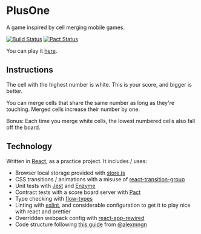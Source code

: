 # PlusOne

A game inspired by cell merging mobile games.

[![Build Status](https://travis-ci.org/TimothyJones/PlusOne.svg?branch=master)](https://travis-ci.org/TimothyJones/PlusOne)
[![Pact Status](https://test.pact.dius.com.au/pacts/provider/The%20Plus%20One%20Game%20ScoreBoard%20Service/consumer/The%20Plus%20One%20Game%20Client/latest/badge.svg)](https://test.pact.dius.com.au/pacts/provider/The%20Plus%20One%20Game%20ScoreBoard%20Service/consumer/The%20Plus%20One%20Game%20Client/latest)

You can play it [here](https://timothyjones.github.io/PlusOne/).

## Instructions

The cell with the highest number is white. This is your score, and bigger is better.

You can merge cells that share the same number as long as they're touching. Merged cells increase their number by one.

Bonus: Each time you merge white cells, the lowest numbered cells also fall off the board.

## Technology

Written in [React](https://reactjs.org/), as a practice project. It includes / uses:

* Browser local storage provided with [store.js](https://github.com/marcuswestin/store.js/)
* CSS transitions / animations with a misuse of [react-transition-group](https://reactcommunity.org/react-transition-group/css-transition)
* Unit tests with [Jest](https://facebook.github.io/jest/) and [Enzyme](http://airbnb.io/enzyme/)
* Contract tests with a score board server with [Pact](https://docs.pact.io/)
* Type checking with [flow-types](https://flow.org/)
* Linting with [eslint](https://eslint.org/), and considerable configuration to get it to play nice with react and prettier
* Overridden webpack config with [react-app-rewired](https://github.com/timarney/react-app-rewired)
* Code structure following [this guide](https://medium.com/@alexmngn/how-to-better-organize-your-react-applications-2fd3ea1920f1) from [@alexmngn](https://twitter.com/alexmngn)
